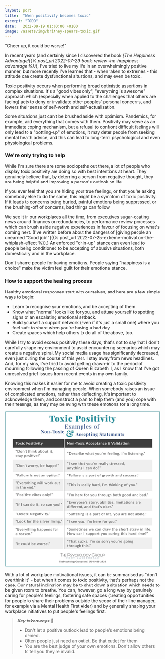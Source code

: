 ```yaml
---
layout: post
title:  "When positivity becomes toxic"
excerpt: "TODO"
date:   2022-09-19 01:00:00 +0100
image: /assets/img/britney-spears-toxic.gif
---
```


"Cheer up, it could be worse!"

In recent years (and certainly since I discovered the book _[The Happiness Advantage]({% post_url 2022-07-29-book-review-the-happiness-advantage %})_), I've tried to live my life in an overwhelmingly positive manner, but more recently I've learned that - when taken to extremes - this attitude can create dysfunctional situations, and may even be toxic.

Toxic positivity occurs when performing broad optimistic assertions in complex situations. It's a "good vibes only", "everything is awesome" approach which (especially when applied to the challenges that others are facing) acts to deny or invalidate other peoples' personal concerns, and lowers their sense of self-worth and self-actualisation. 

Some situations just can't be brushed aside with optimism. Pandemics, for example, and everything that comes with them. Positivity may serve as an immediate coping mechanism, but a refusal to confront difficult feelings will only lead to a "bottling-up" of emotions, it may deter people from seeking mental health advice, and this can lead to long-term psychological and even physiological problems.

### We're only trying to help

While I'm sure there are some sociopaths out there, a lot of people who display toxic positivity are doing so with best intentions at heart. They genuinely believe that, by deterring a person from negative thought, they are being helpful and improving a person's outlook on life.

If you ever feel that you are hiding your true feelings, or that you're asking somebody else to do the same, this might be a symptom of toxic positivity. If it leads to concerns being buried, painful emotions being suppressed, or the brushing-off of concerns, bad things can follow.

We see it in our workplaces all the time, from executives sugar-coating news around finances or redundancies, to performance review processes which can brush aside negative experiences in favour of focusing on what's coming next. (I've written before about the dangers of [giving people an unearned "Good job!"]({% post_url 2022-07-25-extreme-motivation-the-whiplash-effect %}).) An enforced "chin-up" stance can even lead to people being conditioned to be accepting of abusive situations, both domestically and in the workplace.

Don't shame people for having emotions. People saying "happiness is a choice" make the victim feel guilt for their emotional stance.

### How to support the healing process

Healthy emotional responses start with ourselves, and here are a few simple ways to begin:

* Learn to recognise your emotions, and be accepting of them.
* Know what "normal" looks like for you, and attune yourself to spotting signs of an escalating emotional setback.
* Build yourself a support network (even if it's just a small one) where you feel safe to share when you're having a bad day.
* Create spaces which help others to do all of the above, too.

While I try to avoid excess positivity these days, that's not to say that I don't carefully shape my environment to avoid encountering scenarios which may create a negative spiral. My social media usage has significantly decreased, even just during the course of this year. I stay away from news headlines. And, for my sins, I've tried to avoid getting drawn-in to the period of mourning following the passing of Queen Elizabeth II, as I know that I've got unresolved grief issues from recent events in my own family.

Knowing this makes it easier for me to avoid creating a toxic positivity environment when I'm managing people. When somebody raises an issue of complicated emotions, rather than deflecting, it's important to acknowledge them, and construct a plan to help them (and you) cope with their feelings, as they may be living with these emotions for a long time.

![Examples of how to avoid toxic positivity](/assets/img/toxic-positivity-examples.png)

With a lot of workplace motivational issues, it can be summarised as "don't overthink it" - but when it comes to toxic positivity, that's perhaps not the case. Our natural inclination may be to shut down a situation which needs to be given room to breathe. You can, however, go a long way by genuinely caring for people's feelings, fostering safe spaces (creating opportunities for people to share their problems outside the scope of their line manager, for example via a Mental Health First Aider) and by generally shaping your workplace initiatives to put people's feelings first.

> **_Key takeaways_** 📝  
> * Don't let a positive outlook lead to people's emotions being denied.
> * Often people just need an outlet. Be that outlet for them.
> * You are the best judge of your own emotions. Don't allow others to tell you they're invalid.